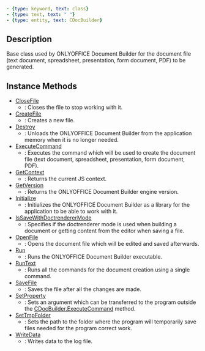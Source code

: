 ```yml signature
- {type: keyword, text: class}
- {type: text, text: " "}
- {type: entity, text: CDocBuilder}
```

## Description

Base class used by ONLYOFFICE Document Builder for the document file (text document, spreadsheet, presentation, form document, PDF) to be generated.

## Instance Methods

<references>

- [CloseFile](CloseFile.md)
  - : Closes the file to stop working with it.
- [CreateFile](CreateFile.md)
  - : Creates a new file.
- [Destroy](Destroy.md)
  - : Unloads the ONLYOFFICE Document Builder from the application memory when it is no longer needed.
- [ExecuteCommand](ExecuteCommand.md)
  - : Executes the command which will be used to create the document file (text document, spreadsheet, presentation, form document, PDF).
- [GetContext](GetContext.md)
  - : Returns the current JS context.
- [GetVersion](GetVersion.md)
  - : Returns the ONLYOFFICE Document Builder engine version.
- [Initialize](Initialize.md)
  - : Initializes the ONLYOFFICE Document Builder as a library for the application to be able to work with it.
- [IsSaveWithDoctrendererMode](IsSaveWithDoctrendererMode.md)
  - : Specifies if the doctrenderer mode is used when building a document or getting content from the editor when saving a file.
- [OpenFile](OpenFile.md)
  - : Opens the document file which will be edited and saved afterwards.
- [Run](Run.md)
  - : Runs the ONLYOFFICE Document Builder executable.
- [RunText](RunText.md)
  - : Runs all the commands for the document creation using a single command.
- [SaveFile](SaveFile.md)
  - : Saves the file after all the changes are made.
- [SetProperty](SetProperty.md)
  - : Sets an argument which can be transferred to the program outside the [CDocBuilder.ExecuteCommand](ExecuteCommand.md) method.
- [SetTmpFolder](SetTmpFolder.md)
  - : Sets the path to the folder where the program will temporarily save files needed for the program correct work.
- [WriteData](WriteData.md)
  - : Writes data to the log file.

</references>
